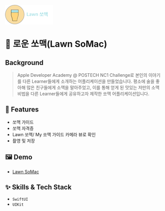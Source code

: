 ![Logo](./assets/LawnSoMac.png)


# 🍻 로운 쏘맥(Lawn SoMac)

## Background
> Apple Developer Academy @ POSTECH NC1 Challenge로 본인의 이야기를 다른 Learner들에게 소개하는 어플리케이션을 만들었습니다.
> 평소에 술을 좋아해 많은 친구들에게 소맥을 말아주었고, 이를 통해 얻게 된 맛있는 저만의 소맥 비법을 다른 Learner들에게 공유하고자 제작한 쏘맥 어플리케이션입니다.


## :pushpin: Features

- 쏘맥 가이드
- 쏘맥 자격증
- Lawn 쏘맥/ My 쏘맥 가이드 카메라 뷰로 확인
- 촬영 및 저장


## :framed_picture: Demo

- [Lawn SoMac](https://miro.com/app/board/uXjVO6mRVMk=/?moveToWidget=3458764524773841551&cot=14)



## :sparkles: Skills & Tech Stack

- `SwiftUI`
- `UIKit`

